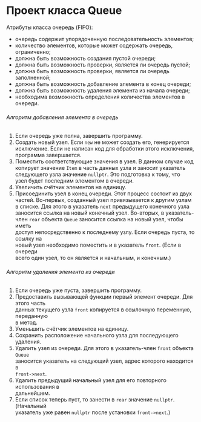 # Проект класса Queue  
Атрибуты класса очередь (FIFO):  
 - очередь содержит упорядоченную последовательность элементов;
 - количество элементов, которые может содержать очередь, ограниченно;
 - должна быть возможность создания пустой очереди;
 - должна быть возможность проверки, является ли очередь пустой;
 - должна быть возможность проверки, является ли очередь заполненной;
 - должна быть возможность добавление элемента в конец очереди;
 - должна быть возможность удаления элемента из начала очереди;
 - необходима возможность определения количества элементов в очереди.  
 
###### Алгоритм добавления элемента в очередь  
1. Если очередь уже полна, завершить программу.  
2. Создать новый узел. Если `new` не может создать его, генерируется  
   исключение. Если не написан код для обработки этого исключения,  
   программа завершается.
3. Поместить соответствующие значения в узел. В данном случае код  
   копирует значение `Item` в часть данных узла и заносит указатель  
   следующего узла значение `nullptr`. Это подготовка к тому, что  
   узел будет последним элементом в очереди.  
4. Увеличить счётчик элементов на единицу.  
5. Присоединить узел в конец очереди. Этот процесс состоит из двух  
   частей. Во-первых, созданный узел привязывается к другим узлам  
   в списке. Для этого в указатель `next` предыдущего конечного узла  
   заносится ссылка на новый конечный узел. Во-вторых, в указатель-  
   член `rear` объекта `Queue` заносится ссылка на новый узел, чтобы иметь  
   доступ непосредственно к последнему узлу. Если очередь пуста, то ссылку на  
   новый узел необходимо поместить и в указатель `front`. (Если в очереди  
   всего один узел, то он является и начальным, и конечным.)  

###### Алгоритм удаления элемента из очереди  
1. Если очередь уже пуста, завершить программу.
2. Предоставить вызывающей функции первый элемент очереди. Для этого часть  
   данных текущего узла `front` копируется в ссылочную переменную, переданную  
   в метод.
3. Уменьшить счётчик элементов на единицу.
4. Сохранить расположение начального узла для последующего удаления.
5. Удалить узел из очереди. Для этого в указатель-член `front` объекта `Queue`  
   заносится указатель на следующий узел, адрес которого находится в  
   `front->next`.  
6. Удалить предыдущий начальный узел для его повторного использования в  
   дальнейшем.
7. Если список теперь пуст, то занести в `rear` значение `nullptr`. (Начальный  
   указатель уже равен `nullptr` после установки `front->next`.)  
